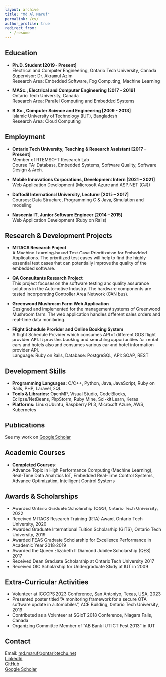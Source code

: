 ```yaml
---
layout: archive
title: "Md Al Maruf"
permalink: /cv/
author_profile: true
redirect_from:
  - /resume
---
```


<!-- {% include base_path %} -->


<!-- ---
layout: page
title: "Curriculum Vitae"
permalink: /cv/
--- -->

## Education

* **Ph.D. Student [2019 - Present]**\
  Electrical and Computer Engineering, Ontario Tech University, Canada\
  Supervisor: Dr. Akramul Azim\
  Research Area: Embedded Software, Fog Computing, Machine Learning

* **MASc., Electrical and Computer Engineering [2017 - 2019]**\
  Ontario Tech University, Canada\
  Research Area: Parallel Computing and Embedded Systems

* **B.Sc., Computer Science and Engineering [2009 - 2013]**\
  Islamic University of Technology (IUT), Bangladesh\
  Research Area: Cloud Computing

## Employment

* **Ontario Tech University, Teaching & Research Assistant [2017 – Present]**\
  Member of RTEMSOFT Research Lab\
  Course TA: Database, Embedded Systems, Software Quality, Software Design & Arch.

* **Mobile Innovations Corporations, Development Intern [2021 – 2021]**\
  Web Application Development (Microsoft Azure and ASP.NET (C#))

* **Daffodil International University, Lecturer [2015 – 2017]**\
  Courses: Data Structure, Programming C & Java, Simulation and modeling

* **Nascenia IT, Junior Software Engineer [2014 – 2015]**\
  Web Application Development (Ruby on Rails)

## Research & Development Projects

* **MITACS Research Project**\
  A Machine Learning-based Test Case Prioritization for Embedded Applications. The prioritized test cases will help to find the highly essential test cases that can potentially improve the quality of the embedded software.

* **QA Consultants Research Project**\
  This project focuses on the software testing and quality assurance solutions in the Automotive Industry. The hardware components are tested incorporating Controller Area Network (CAN bus).
  
* **Greenwood Mushroom Farm Web Application**\
  Designed and implemented for the management systems of Greenwood Mushroom farm. The web application handles different sales orders and real-time data monitoring.
  
* **Flight Schedule Provider and Online Booking System**\
  A flight Schedule Provider which consumes API of different GDS flight provider API. It provides booking and searching opportunities for rental cars and hotels also and consumes various car and hotel information provider API.\
  Language: Ruby on Rails, Database: PostgreSQL, API: SOAP, REST
  


## Development Skills

* **Programming Languages:** C/C++, Python, Java, JavaScript, Ruby on Rails, PHP, Laravel, SQL
* **Tools & Libraries:** OpenMP, Visual Studio, Code Blocks, Eclipse/NetBeans, PhpStorm, Ruby Mine, Sci-kit Learn, Keras
* **Platforms:** Linux/Ubuntu, Raspberry PI 3, Microsoft Azure, AWS, Kubernetes

## Publications

See my work on [Google Scholar](https://scholar.google.com/citations?user=RbU1B7QAAAAJ&hl=en)

## Academic Courses

* **Completed Courses:**\
  Advance Topic in High Performance Computing (Machine Learning), Real-Time Data Analytics IoT, Embedded Real-Time Control Systems, Advance Optimization, Intelligent Control Systems

## Awards & Scholarships

* Awarded Ontario Graduate Scholarship (OGS), Ontario Tech University, 2022
* Received MITACS Research Training (RTA) Award, Ontario Tech University, 2020
* Awarded Graduate International Tuition Scholarship (GITS), Ontario Tech University, 2019
* Awarded FEAS Graduate Scholarship for Excellence Performance in Academic Year 2018-2019
* Awarded the Queen Elizabeth II Diamond Jubilee Scholarship (QES) 2017
* Received Dean Graduate Scholarship at Ontario Tech University 2017
* Received OIC Scholarship for Undergraduate Study at IUT in 2009

## Extra-Curricular Activities

* Volunteer at ICCCPS 2023 Conference, San Antoniyo, Texas, USA, 2023
* Presented poster titled ”A monitoring framework for a secure OTA software update in automobiles”, ACE Building, Ontario Tech University, 2019
* Contributed as a Volunteer at SGIoT 2018 Conference, Niagara Falls, Canada
* Organizing Committee Member of “AB Bank IUT ICT Fest 2013” in IUT


## Contact
Email: md.maruf@ontariotechu.net\
[LinkedIn](https://www.linkedin.com/in/almaruf09)\
[GitHub](https://github.com/mdalmaruf)\
[Google Scholar](https://scholar.google.com/citations?user=RbU1B7QAAAAJ&hl=en)




<!-- Education
======
* B.S. in GitHub, GitHub University, 2012
* M.S. in Jekyll, GitHub University, 2014
* Ph.D in Version Control Theory, GitHub University, 2018 (expected)

Work experience
======
* Summer 2015: Research Assistant
  * Github University
  * Duties included: Tagging issues
  * Supervisor: Professor Git

* Fall 2015: Research Assistant
  * Github University
  * Duties included: Merging pull requests
  * Supervisor: Professor Hub
  
Skills
======
* Skill 1
* Skill 2
  * Sub-skill 2.1
  * Sub-skill 2.2
  * Sub-skill 2.3
* Skill 3

Publications
======
  <ul>{% for post in site.publications %}
    {% include archive-single-cv.html %}
  {% endfor %}</ul>
  
Talks
======
  <ul>{% for post in site.talks %}
    {% include archive-single-talk-cv.html %}
  {% endfor %}</ul>
  
Teaching
======
  <ul>{% for post in site.teaching %}
    {% include archive-single-cv.html %}
  {% endfor %}</ul>
  
Service and leadership
======
* Currently signed in to 43 different slack teams
 -->
